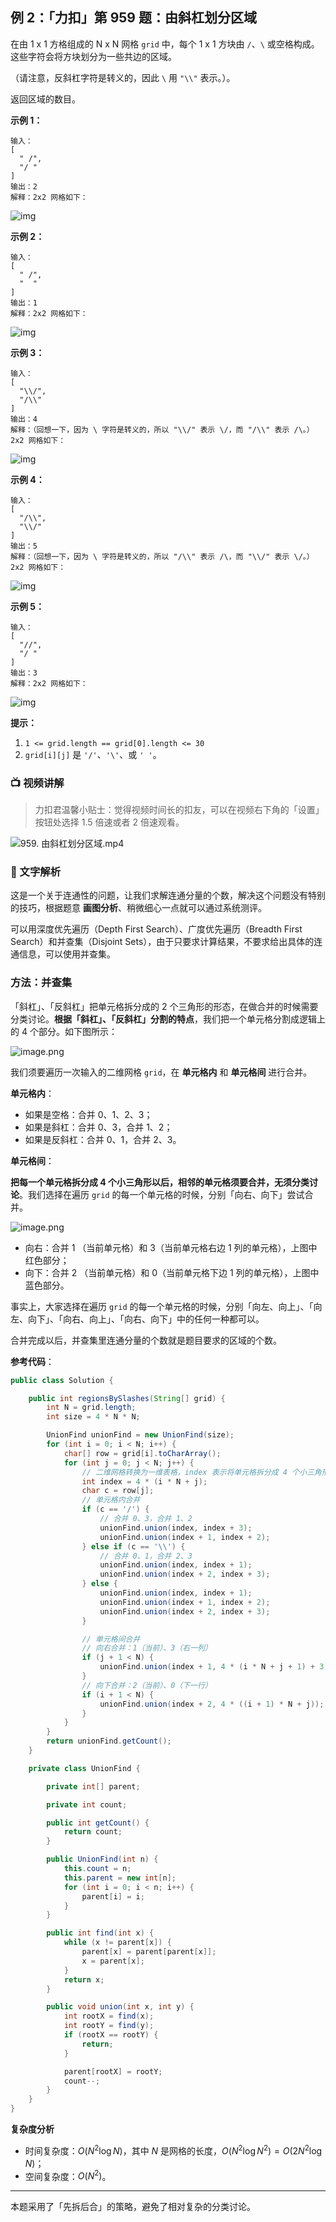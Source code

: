 ## 例 2：「力扣」第 959 题：由斜杠划分区域

在由 1 x 1 方格组成的 N x N 网格 `grid` 中，每个 1 x 1 方块由 `/`、`\` 或空格构成。这些字符会将方块划分为一些共边的区域。

（请注意，反斜杠字符是转义的，因此 `\` 用 `"\\"` 表示。）。

返回区域的数目。

**示例 1：**

```
输入：
[
  " /",
  "/ "
]
输出：2
解释：2x2 网格如下：
```

![img](https://assets.leetcode-cn.com/aliyun-lc-upload/uploads/2018/12/15/1.png)

**示例 2：**

```
输入：
[
  " /",
  "  "
]
输出：1
解释：2x2 网格如下：
```

![img](https://assets.leetcode-cn.com/aliyun-lc-upload/uploads/2018/12/15/2.png)

**示例 3：**

```
输入：
[
  "\\/",
  "/\\"
]
输出：4
解释：（回想一下，因为 \ 字符是转义的，所以 "\\/" 表示 \/，而 "/\\" 表示 /\。）
2x2 网格如下：
```

![img](https://assets.leetcode-cn.com/aliyun-lc-upload/uploads/2018/12/15/3.png)

**示例 4：**

```
输入：
[
  "/\\",
  "\\/"
]
输出：5
解释：（回想一下，因为 \ 字符是转义的，所以 "/\\" 表示 /\，而 "\\/" 表示 \/。）
2x2 网格如下：
```

![img](https://assets.leetcode-cn.com/aliyun-lc-upload/uploads/2018/12/15/4.png)

**示例 5：**

```
输入：
[
  "//",
  "/ "
]
输出：3
解释：2x2 网格如下：
```

![img](https://assets.leetcode-cn.com/aliyun-lc-upload/uploads/2018/12/15/5.png)

**提示：**

1. `1 <= grid.length == grid[0].length <= 30`
2. `grid[i][j]` 是 `'/'`、`'\'`、或 `' '`。



### 📺 视频讲解 

>力扣君温馨小贴士：觉得视频时间长的扣友，可以在视频右下角的「设置」按钮处选择 1.5 倍速或者 2 倍速观看。

![959. 由斜杠划分区域.mp4]()


### 📖 文字解析

这是一个关于连通性的问题，让我们求解连通分量的个数，解决这个问题没有特别的技巧，根据题意 **画图分析**、稍微细心一点就可以通过系统测评。

可以用深度优先遍历（Depth First Search）、广度优先遍历（Breadth First Search）和并查集（Disjoint Sets），由于只要求计算结果，不要求给出具体的连通信息，可以使用并查集。


### 方法：并查集

「斜杠」、「反斜杠」把单元格拆分成的 2 个三角形的形态，在做合并的时候需要分类讨论。**根据「斜杠」、「反斜杠」分割的特点**，我们把一个单元格分割成逻辑上的 4 个部分。如下图所示：

![image.png](https://pic.leetcode-cn.com/1611301988-RWjuqg-image.png)

我们须要遍历一次输入的二维网格 `grid`，在 **单元格内** 和 **单元格间** 进行合并。

**单元格内**：

+ 如果是空格：合并 0、1、2、3；
+ 如果是斜杠：合并 0、3，合并 1、2；
+ 如果是反斜杠：合并 0、1，合并 2、3。

**单元格间**：

**把每一个单元格拆分成 4 个小三角形以后，相邻的单元格须要合并，无须分类讨论**。我们选择在遍历 `grid` 的每一个单元格的时候，分别「向右、向下」尝试合并。

![image.png](https://pic.leetcode-cn.com/1611302894-vmBtyK-image.png)

+ 向右：合并 1 （当前单元格）和 3（当前单元格右边 1 列的单元格），上图中红色部分；
+ 向下：合并 2 （当前单元格）和 0（当前单元格下边 1 列的单元格），上图中蓝色部分。

事实上，大家选择在遍历 `grid` 的每一个单元格的时候，分别「向左、向上」、「向左、向下」、「向右、向上」、「向右、向下」中的任何一种都可以。

合并完成以后，并查集里连通分量的个数就是题目要求的区域的个数。

**参考代码**：

```Java []
public class Solution {

    public int regionsBySlashes(String[] grid) {
        int N = grid.length;
        int size = 4 * N * N;

        UnionFind unionFind = new UnionFind(size);
        for (int i = 0; i < N; i++) {
            char[] row = grid[i].toCharArray();
            for (int j = 0; j < N; j++) {
                // 二维网格转换为一维表格，index 表示将单元格拆分成 4 个小三角形以后，编号为 0 的小三角形的在并查集中的下标
                int index = 4 * (i * N + j);
                char c = row[j];
                // 单元格内合并
                if (c == '/') {
                    // 合并 0、3，合并 1、2
                    unionFind.union(index, index + 3);
                    unionFind.union(index + 1, index + 2);
                } else if (c == '\\') {
                    // 合并 0、1，合并 2、3
                    unionFind.union(index, index + 1);
                    unionFind.union(index + 2, index + 3);
                } else {
                    unionFind.union(index, index + 1);
                    unionFind.union(index + 1, index + 2);
                    unionFind.union(index + 2, index + 3);
                }

                // 单元格间合并
                // 向右合并：1（当前）、3（右一列）
                if (j + 1 < N) {
                    unionFind.union(index + 1, 4 * (i * N + j + 1) + 3);
                }
                // 向下合并：2（当前）、0（下一行）
                if (i + 1 < N) {
                    unionFind.union(index + 2, 4 * ((i + 1) * N + j));
                }
            }
        }
        return unionFind.getCount();
    }

    private class UnionFind {

        private int[] parent;

        private int count;

        public int getCount() {
            return count;
        }

        public UnionFind(int n) {
            this.count = n;
            this.parent = new int[n];
            for (int i = 0; i < n; i++) {
                parent[i] = i;
            }
        }

        public int find(int x) {
            while (x != parent[x]) {
                parent[x] = parent[parent[x]];
                x = parent[x];
            }
            return x;
        }

        public void union(int x, int y) {
            int rootX = find(x);
            int rootY = find(y);
            if (rootX == rootY) {
                return;
            }

            parent[rootX] = rootY;
            count--;
        }
    }
}
```

**复杂度分析**

* 时间复杂度：$O(N^2 \log N)$，其中 $N$ 是网格的长度，$O(N^2  \log N^2) = O(2N^2 \log N)$；
* 空间复杂度：$O(N^2)$。

---

本题采用了「先拆后合」的策略，避免了相对复杂的分类讨论。